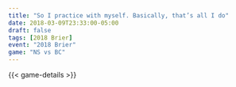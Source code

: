 ```yaml
---
title: "So I practice with myself. Basically, that’s all I do"
date: 2018-03-09T23:33:00-05:00
draft: false
tags: [2018 Brier]
event: "2018 Brier"
game: "NS vs BC"
---
```

{{< game-details >}}
<!--more--> 